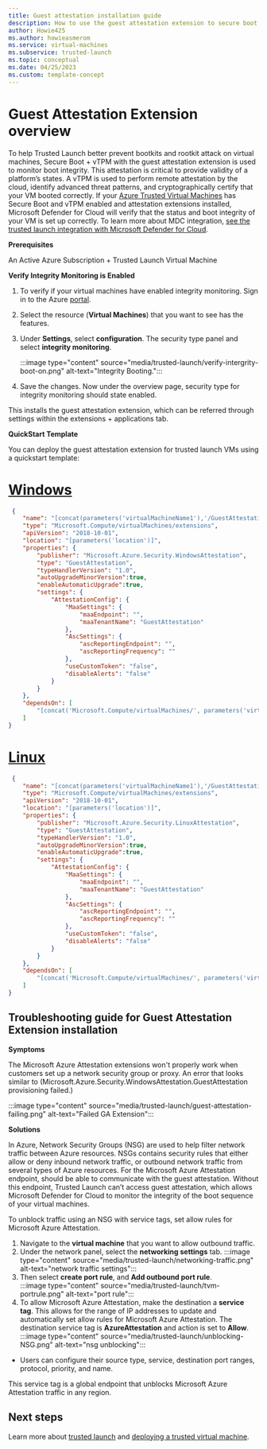 ```yaml
---
title: Guest attestation installation guide
description: How to use the guest attestation extension to secure boot your VM. How to handle traffic blocking 
author: Howie425
ms.author: howieasmerom
ms.service: virtual-machines
ms.subservice: trusted-launch
ms.topic: conceptual 
ms.date: 04/25/2023
ms.custom: template-concept 
---
```


# Guest Attestation Extension overview

To help Trusted Launch better prevent bootkits and rootkit attack  on virtual machines, Secure Boot + vTPM with the guest attestation extension is used to monitor boot integrity. This attestation is critical to provide validity of a platform’s states. A vTPM is used to perform remote attestation by the cloud, identify advanced threat patterns, and cryptographically certify that your VM booted correctly. If your [Azure Trusted Virtual Machines](trusted-launch.md) has Secure Boot and vTPM enabled and attestation extensions installed, Microsoft Defender for Cloud will verify that the status and boot integrity of your VM is set up correctly. To learn more about MDC integration, [see the trusted launch integration with Microsoft Defender for Cloud](trusted-launch.md#microsoft-defender-for-cloud-integration).

**Prerequisites**

An Active Azure Subscription + Trusted Launch Virtual Machine

**Verify Integrity Monitoring is Enabled**

1. To verify if your virtual machines have enabled integrity monitoring. Sign in to the Azure [portal](https://portal.azure.com).
1. Select the resource (**Virtual Machines**) that you want to see has the features.
1. Under **Settings**, select **configuration**. The security type panel and select **integrity monitoring**. 

    :::image type="content" source="media/trusted-launch/verify-intergrity-boot-on.png" alt-text="Integrity Booting."::: 

1. Save the changes. Now under the overview page, security type for integrity monitoring should state enabled. 

This installs the guest attestation extension, which can be referred through settings within the extensions + applications tab.

**QuickStart Template**

You can deploy the guest attestation extension for trusted launch VMs using a quickstart template:

# [Windows](#tab/windows)

```json
 {
    "name": "[concat(parameters('virtualMachineName1'),'/GuestAttestation')]",
    "type": "Microsoft.Compute/virtualMachines/extensions",
    "apiVersion": "2018-10-01",
    "location": "[parameters('location')]",
    "properties": {
        "publisher": "Microsoft.Azure.Security.WindowsAttestation",
        "type": "GuestAttestation",
        "typeHandlerVersion": "1.0",
        "autoUpgradeMinorVersion":true, 
        "enableAutomaticUpgrade":true,
        "settings": {
            "AttestationConfig": {
                "MaaSettings": {
                    "maaEndpoint": "",
                    "maaTenantName": "GuestAttestation"
                },
                "AscSettings": {
                    "ascReportingEndpoint": "",
                    "ascReportingFrequency": ""
                },
                "useCustomToken": "false",
                "disableAlerts": "false"
            }
        }
    },
    "dependsOn": [
        "[concat('Microsoft.Compute/virtualMachines/', parameters('virtualMachineName1'))]"
    ]
}       
```

# [Linux](#tab/linux)

```json
 {
    "name": "[concat(parameters('virtualMachineName1'),'/GuestAttestation')]",
    "type": "Microsoft.Compute/virtualMachines/extensions",
    "apiVersion": "2018-10-01",
    "location": "[parameters('location')]",
    "properties": {
        "publisher": "Microsoft.Azure.Security.LinuxAttestation",
        "type": "GuestAttestation",
        "typeHandlerVersion": "1.0",
        "autoUpgradeMinorVersion":true, 
        "enableAutomaticUpgrade":true,
        "settings": {
            "AttestationConfig": {
                "MaaSettings": {
                    "maaEndpoint": "",
                    "maaTenantName": "GuestAttestation"
                },
                "AscSettings": {
                    "ascReportingEndpoint": "",
                    "ascReportingFrequency": ""
                },
                "useCustomToken": "false",
                "disableAlerts": "false"
            }
        }
    },
    "dependsOn": [
        "[concat('Microsoft.Compute/virtualMachines/', parameters('virtualMachineName1'))]"
    ]
}       

```

## Troubleshooting guide for Guest Attestation Extension installation

**Symptoms**

The Microsoft Azure Attestation extensions won't properly work when customers set up a network security group or proxy. An error that looks similar to (Microsoft.Azure.Security.WindowsAttestation.GuestAttestation provisioning failed.)

:::image type="content" source="media/trusted-launch/guest-attestation-failing.png" alt-text="Failed GA Extension"::: 

**Solutions**

In Azure, Network Security Groups (NSG) are used to help filter network traffic between Azure resources. NSGs contains security rules that either allow or deny inbound network traffic, or outbound network traffic from several types of Azure resources. For the Microsoft Azure Attestation endpoint, should be able to communicate with the guest attestation. Without this endpoint, Trusted Launch can’t access guest attestation, which allows Microsoft Defender for Cloud to monitor the integrity of the boot sequence of your virtual machines.

To unblock traffic using an NSG with service tags, set allow rules for Microsoft Azure Attestation.

1. Navigate to the **virtual machine** that you want to allow outbound traffic.
1. Under the network panel, select the **networking settings** tab.
    :::image type="content" source="media/trusted-launch/networking-traffic.png" alt-text="network traffic settings"::: 
1. Then select **create port rule**, and **Add outbound port rule**.  
    :::image type="content" source="media/trusted-launch/tvm-portrule.png" alt-text="port rule"::: 
1. To allow Microsoft Azure Attestation, make the destination a **service tag**. This allows for the range of IP addresses to update and automatically set allow rules for Microsoft Azure Attestation. The destination service tag is **AzureAttestation** and action is set to **Allow**.
    :::image type="content" source="media/trusted-launch/unblocking-NSG.png" alt-text="nsg unblocking"::: 

* Users can configure their source type, service, destination port ranges, protocol, priority, and name.

This service tag is a global endpoint that unblocks Microsoft Azure Attestation traffic in any region.  

## Next steps

Learn more about [trusted launch](trusted-launch.md) and [deploying a trusted virtual machine](trusted-launch-portal.md).